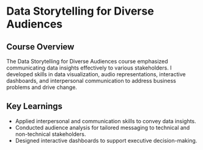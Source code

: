 # Data Storytelling for Diverse Audiences

## Course Overview

The Data Storytelling for Diverse Audiences course emphasized communicating data insights effectively to various stakeholders. I developed skills in data visualization, audio representations, interactive dashboards, and interpersonal communication to address business problems and drive change.

## Key Learnings

- Applied interpersonal and communication skills to convey data insights.
- Conducted audience analysis for tailored messaging to technical and non-technical stakeholders.
- Designed interactive dashboards to support executive decision-making.


